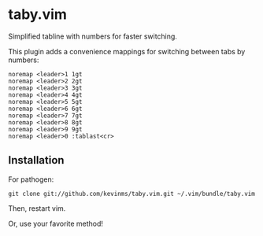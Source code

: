 
# taby.vim

Simplified tabline with numbers for faster switching.

This plugin adds a convenience mappings for switching between tabs by numbers:

```
noremap <leader>1 1gt
noremap <leader>2 2gt
noremap <leader>3 3gt
noremap <leader>4 4gt
noremap <leader>5 5gt
noremap <leader>6 6gt
noremap <leader>7 7gt
noremap <leader>8 8gt
noremap <leader>9 9gt
noremap <leader>0 :tablast<cr>
```

## Installation

For pathogen:

```
git clone git://github.com/kevinms/taby.vim.git ~/.vim/bundle/taby.vim
```

Then, restart vim.

Or, use your favorite method!


